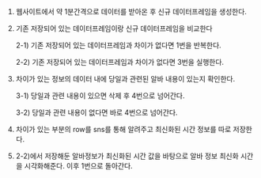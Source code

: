 
1. 웹사이트에서 약 1분간격으로 데이터를 받아온 후 신규 데이터프레임을 생성한다.
    

2. 기존 저장되어 있는 데이터프레임이랑 신규 데이터프레임을 비교한다

   2-1) 기존 저장되어 있는 데이터프레임과 차이가 없다면 1번을 반복한다.

   2-2) 기존 저장되어 있는 데이터프레임과 차이가 없다면 3번을 실행한다.


3. 차이가 있는 정보의 데이터 내에 당일과 관련된 알바 내용이 있는지 확인한다.
    
    3-1) 당일과 관련 내용이 있으면 삭제 후 4번으로 넘어간다.

    3-2) 당일과 관련 내용이 없다면 바로 4번으로 넘어간다. 


4. 차이가 있는 부분의 row를 sns를 통해 알려주고 최신화된 시간 정보를 따로 저장한다.


5. 2-2)에서 저장해둔 알바정보가 최신화된 시간 값을 바탕으로 알바 정보 최신화 시간을 시각화해준다. 이후 1번으로 돌아간다.
